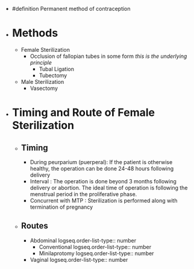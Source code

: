 - #definition Permanent method of contraception
- # Methods
	- Female Sterilization
		- Occlusion of fallopian tubes in some form
		  *this is the underlying principle*
			- Tubal Ligation
			- Tubectomy
	- Male Sterilization
		- Vasectomy
- # Timing and Route of Female Sterilization
	- ## Timing
		- During peurparium (puerperal): If the patient is otherwise healthy, the operation can be done 24-48 hours following delivery
		- Interval : The operation is done beyond 3 months following delivery or abortion. The ideal time of operation is following the menstrual period in the proliferative phase.
		- Concurrent with MTP : Sterilization is performed along with termination of pregnancy
	- ## Routes
		- Abdominal
		  logseq.order-list-type:: number
			- Conventional
			  logseq.order-list-type:: number
			- Minilaprotomy
			  logseq.order-list-type:: number
		- Vaginal
		  logseq.order-list-type:: number